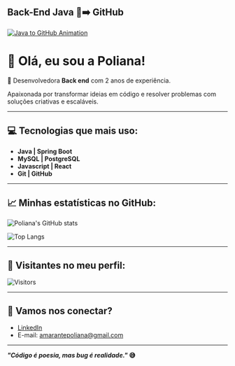 
## Back-End Java 🚀➡️ GitHub

[![Java to GitHub Animation](./assets/java-to-github.gif)](https://github.com/POLLY1515)


# 👋 Olá, eu sou a Poliana!

🚀 Desenvolvedora **Back end** com 2 anos de experiência.

Apaixonada por transformar ideias em código e resolver problemas com soluções criativas e escaláveis.

---

## 💻 Tecnologias que mais uso:

- **Java | Spring Boot**
- **MySQL | PostgreSQL**
- **Javascript |  React**
- **Git | GitHub**

---

## 📈 Minhas estatísticas no GitHub:

![Poliana's GitHub stats](https://github-readme-stats.vercel.app/api?username=POLLY1515&show_icons=true&theme=tokyonight)

![Top Langs](https://github-readme-stats.vercel.app/api/top-langs/?username=POLLY1515&layout=compact&theme=tokyonight)

---

## 🚀 Visitantes no meu perfil:

![Visitors](https://komarev.com/ghpvc/?username=POLLY1515&color=blue)

---

## 🤝 Vamos nos conectar?

- [LinkedIn](https://www.linkedin.com/in/poliana-beatriz-amarante/)
- E-mail: amarantepoliana@gmail.com

---

**_"Código é poesia, mas bug é realidade."_ 😅**











  

